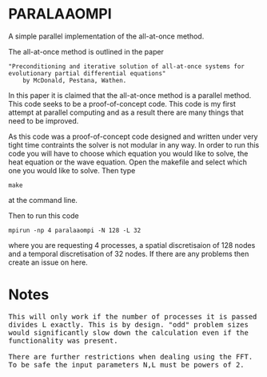# PARALAAOMPI
A simple parallel implementation of the all-at-once method.

The all-at-once method is outlined in the paper 

    "Preconditioning and iterative solution of all-at-once systems for evolutionary partial differential equations"
        by McDonald, Pestana, Wathen.

In this paper it is claimed that the all-at-once method is a parallel method. This code seeks to be a proof-of-concept
code. This code is my first attempt at parallel computing and as a result there are many things that need to be improved. 

As this code was a proof-of-concept code designed and written under very tight time contraints the solver is not modular
in any way. In order to run this code you will have to choose which equation you would like to solve, the heat equation
or the wave equation. Open the makefile and select which one you would like to solve. Then type

    make

at the command line.

Then to run this code

    mpirun -np 4 paralaaompi -N 128 -L 32

where you are requesting 4 processes, a spatial discretisaion of 128 nodes and a temporal discretisation of 32 nodes. If
there are any problems then create an issue on here.


# Notes

<pre>
This will only work if the number of processes it is passed
divides L exactly. This is by design. "odd" problem sizes
would significantly slow down the calculation even if the
functionality was present.

There are further restrictions when dealing using the FFT.
To be safe the input parameters N,L must be powers of 2.
</pre>